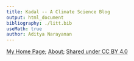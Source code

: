 ```yaml
---
title: Kadal -- A Climate Science Blog
output: html_document
bibliography: ./litt.bib
useMath: true
author: Aditya Narayanan
---
```



[My Home Page](https://adityarn.github.io/); [About](./about.html); [Shared under CC BY 4.0](./about.html)



